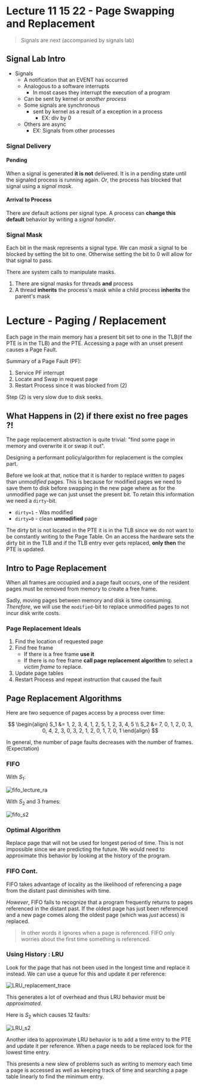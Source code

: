 # Lecture 11 15 22 - Page Swapping and Replacement
> Signals are next (accompanied by signals lab)

## Signal Lab Intro
+ Signals
	+ A notification that an EVENT has occurred
	+ Analogous to a software interrupts
		+ In most cases they interrupt the execution of a program
	+ Can be sent by kernel or *another process*
	+ Some signals are synchronous
		+ sent by kernel as a result of a exception in a process
			+ EX: div by 0
	+ Others are async
		+ EX: Signals from other processes

### Signal Delivery
#### Pending
When a signal is generated **it is not** delivered. It is in a pending state until the signaled process is running again. *Or*, the process has blocked that signal using a *signal mask*. 

#### Arrival to Process
There are default actions per signal type. A process can **change this default** behavior by writing a *signal handler*. 

### Signal Mask
Each bit in the mask represents a signal type. We can *mask* a signal to be blocked by setting the bit to one. Otherwise setting the bit to 0 will allow for that signal to pass. 

There are system calls to manipulate masks. 
1. There are signal masks for threads **and** process
2. A thread **inherits** the process's mask while a child process **inherits** the parent's mask

# Lecture - Paging / Replacement

Each page in the main memory has a present bit set to one in the TLB(if the PTE is in the TLB) and the PTE. Accessing a page with an unset present causes a Page Fault. 

Summary of a Page Fault (PF):
1. Service PF interrupt
2. Locate and Swap in request page
3. Restart Process since it was blocked from (2)

Step (2) is very slow due to disk seeks. 

## What Happens in (2) if there exist no free pages ?!
The page replacement abstraction is quite trivial: "find some page in memory and overwrite it or swap it out". 

Designing a performant policy/algorithm for replacement is the complex part. 

Before we look at that, notice that it is harder to replace written to pages than *unmodified* pages. This is because for modified pages we need to save them to disk before swapping in the new page where as for the unmodified page we can just unset the present bit. To retain this information we need a `dirty`-bit. 
+ `dirty=1` - Was modified
+ `dirty=0` - clean **unmodified** page

The dirty bit is not located in the PTE it is in the TLB since we do not want to be constantly writing to the Page Table. On an access the hardware sets the dirty bit in the TLB and if the TLB entry ever gets replaced, **only then** the PTE is updated.  

## Intro to Page Replacement
When all frames are occupied and a page fault occurs, one of the resident pages must be removed from memory to create a free frame. 

Sadly, moving pages between memory and disk is time consuming. *Therefore*, we will use the `modified`-bit to replace unmodified pages to not incur disk write costs.

### Page Replacement Ideals
1. Find the location of requested page
2. Find free frame
	+ If there is a free frame **use it**
	+ If there is no free frame **call page replacement algorithm** to select a *victim frame* to replace. 
3. Update page tables
4. Restart Process and repeat instruction that caused the fault

## Page Replacement Algorithms
Here are two sequence of pages access by a process over time:

$$
\begin{align}
	S_1 &= 1, 2, 3, 4, 1, 2, 5, 1, 2, 3, 4, 5 \\
	S_2 &= 7, 0, 1, 2, 0, 3, 0, 4, 2, 3, 0, 3, 2, 1, 2, 0, 1, 7, 0, 1
\end{align}
$$

In general, the number of page faults decreases with the number of frames. (Expectation)

### FIFO

With $S_1:$

![fifo_lecture_ra](/img/fifo_lecture_ra.png)

With $S_2$ and 3 frames:

![fifo_s2](/img/fifo_s2.png)


### Optimal Algorithm
Replace page that will not be used for longest period of time. This is not impossible since we are predicting the future. We would need to approximate this behavior by looking at the history of the program. 

### FIFO Cont. 
FIFO takes advantage of locality as the likelihood of referencing a page from the distant past diminishes with time. 

*However*, FIFO fails to recognize that a program frequently returns to pages referenced in the distant past. If the oldest page has just been referenced and a new page comes along the oldest page (which was *just* access) is replaced. 

> In other words it ignores when a page is referenced. FIFO only worries about the first time something is referenced. 

### Using History : LRU
Look for the page that has not been used in the longest time and replace it instead. We can use a queue for this and update it per reference:

![LRU_replacement_trace](/img/LRU_replacement_trace.png)

This generates a lot of overhead and thus LRU behavior must be *approximated*. 

Here is $S_2$ which causes 12 faults:

![LRU_s2](/img/LRU_s2.png)

Another idea to approximate LRU behavior is to add a time entry to the PTE and update it per reference. When a page needs to be replaced look for the lowest time entry. 

This presents a new slew of problems such as writing to memory each time a page is accessed as well as keeping track of time and searching a page table linearly to find the minimum entry.  